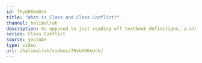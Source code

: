 ```yaml
---
id: 7HybHG6mUck
title: "What is Class and Class Conflict?"
channel: halimalrah
description: As opposed to just reading off textbook definitions, a step by step explanation of class and class conflict is presented and how these concepts relate to capitalism and the state.
series: Class Conflict
source: youtube
type: video
url: /halimalrah/videos/7HybHG6mUck/
---
```


